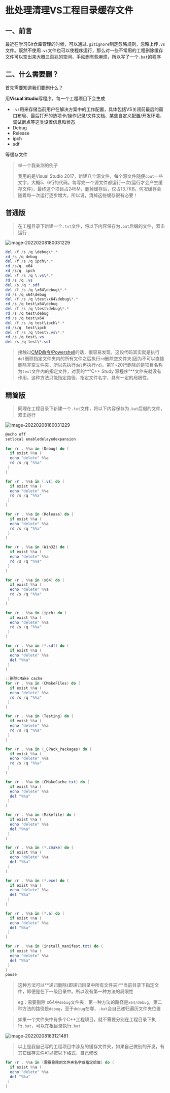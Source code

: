 # 批处理清理VS工程目录缓存文件

<h2>一、前言</h2>

最近在学习Git仓库管理的时候，可以通过`.gitignore`制定忽略规则，忽略上传`.vs`文件。既然不使用`.vs`文件也可以使程序运行，那么对一些不常用的工程删除缓存文件可以空出来大概三百兆的空间，手动删有些麻烦，所以写了一个`.bat`的程序

<h2>二、什么需要删？</h2>

首先需要知道我们要删什么？

用**Visual Studio**写程序，每一个工程项目下会生成

* `.vs`用来存储当前用户在解决方案中的工作配置，具体包括VS关闭前最后的窗口布局、最后打开的选项卡/操作记录/文件文档、某些自定义配置/开发环境、调试断点等这类设置信息和状态
* Debug
* Release
* ipch
* sdf

等缓存文件

> 举一个我亲测的例子
>
> 我用的是Visual Studio 2017，新建八个源文件，每个源文件随便`cout`一些文字，大概5、6行的代码。每写完一个源文件都运行一次(运行才会产生缓存文件)，最终这个项目占245M，删掉缓存后，仅占13.7KB。何况缓存会随着每一次运行逐步增大，所以说，清掉这些缓存很有必要！

<h2>普通版</h2>

> 在工程目录下新建一个`.txt`文件，将以下内容保存为`.bat`后缀的文件，双击运行



![image-20220208180031229](https://raw.githubusercontent.com/GC-ZF/Typora-Img/main/%E9%BB%91%E9%A9%AC%E7%A8%8B%E5%BA%8F%E5%91%98C%2B%2B/%E6%89%B9%E5%A4%84%E7%90%86VS%E5%B7%A5%E7%A8%8B%E7%9B%AE%E5%BD%9501.png)

```powershell
del /f /s /q \debug\*.*
rd /s /q debug
del /f /s /q ipch\*.*
rd /s/q  x64
rd /s/q  ipch
del /f /s /q \.vs\*.*
rd /s /q .vs
del /s /q *.sdf 
del /f /s /q \x64\debug\*.*
rd /s /q x64\debug
del /f /s /q \test\x64\debug\*.*
rd /s /q test\x64\debug
del /f /s /q \test\debug\*.*
rd /s /q test\debug
rd /s /q test\x64
del /f /s /q test\ipch\*.*
rd /s/q  test\ipch
del /f /s /q \test\.vs\*.*
rd /s /q test\.vs
del /s /q test\*.sdf 
```

> 接触过[CMD命令/Powershell](https://blog.csdn.net/qq_49488584/article/details/122609779?spm=1001.2014.3001.5501)的话，很容易发现，这段代码其实就是执行`del`删除指定文件夹内的所有文件之后执行`rd`删除空文件夹(因为不可以直接删除非空文件夹，所以先执行`del`再执行`rd`)。第11~20行删除的是项目名称为`text`文件内的指定文件，对我的**”C++ Study 源程序“**文件夹就没有作用，这种方法只能指定路径、指定文件名字，具有一定的局限性。

<h2>精简版</h2>

> 同理在工程目录下新建一个`.txt`文件，将以下内容保存为`.bat`后缀的文件，双击运行

![image-20220208180031229](https://raw.githubusercontent.com/GC-ZF/Typora-Img/main/%E9%BB%91%E9%A9%AC%E7%A8%8B%E5%BA%8F%E5%91%98C%2B%2B/%E6%89%B9%E5%A4%84%E7%90%86VS%E5%B7%A5%E7%A8%8B%E7%9B%AE%E5%BD%9501.png)

```powershell
@echo off
setlocal enabledelayedexpansion  
 
for /r . %%a in (Debug) do (  
  if exist %%a (
  echo "delete" %%a
  rd /s /q "%%a" 
 )
)

for /r . %%a in (.vs) do (  
  if exist %%a (
  echo "delete" %%a
  rd /s /q "%%a" 
 )
)

for /r . %%a in (Release) do (  
  if exist %%a (
  echo "delete" %%a
  rd /s /q "%%a" 
 )
)

for /r . %%a in (Win32) do (  
  if exist %%a (
  echo "delete" %%a
  rd /s /q "%%a" 
 )
)

for /r . %%a in (x64) do (  
  if exist %%a (
  echo "delete" %%a
  rd /s /q "%%a" 
 )
)

for /r . %%a in (ipch) do (  
  if exist %%a (
  echo "delete" %%a
  rd /s /q "%%a" 
 )
)

for /r . %%a in (*.sdf) do (  
  if exist %%a (
  echo "delete" %%a
  del "%%a" 
 )
)

::删除CMake cache
for /r . %%a in (CMakeFiles) do (  
  if exist %%a (
  echo "delete" %%a
  rd /s /q "%%a" 
 )
)

for /r . %%a in (Testing) do (  
  if exist %%a (
  echo "delete" %%a
  rd /s /q "%%a" 
 )
)

for /r . %%a in (_CPack_Packages) do (  
  if exist %%a (
  echo "delete" %%a
  rd /s /q "%%a" 
 )
)

for /r . %%a in (CMakeCache.txt) do (  
  if exist %%a (
  echo "delete" %%a
  del "%%a" 
 )
)

for /r . %%a in (Makefile) do (  
  if exist %%a (
  echo "delete" %%a
  del "%%a" 
 )
)

for /r . %%a in (*.cmake) do (  
  if exist %%a (
  echo "delete" %%a
  del "%%a" 
 )
)

for /r . %%a in (*.exe) do (  
  if exist %%a (
  echo "delete" %%a
  del "%%a" 
 )
)

for /r . %%a in (*.a) do (  
  if exist %%a (
  echo "delete" %%a
  del "%%a" 
 )
)

for /r . %%a in (install_manifest.txt) do (  
  if exist %%a (
  echo "delete" %%a
  del "%%a" 
 )
)
pause
```

> 这种方法可以**递归删除(即递归目录中所有文件夹)**当前目录下指定文件，即便是在下一级目录中。所以没有第一种方法的局限性
>
> eg：需要删除 x64中`debug`文件夹，第一种方法的路径是`x64/debug`，第二种方法的路径是`debug`，至于`debug`在哪，`.bat`会自己递归遍历文件夹位置

> 如果一个文件夹中有多个C++工程项目，就不需要分别在工程目录下执行`.bat`，可以在根目录执行`.bat`

![image-20220208183121481](https://raw.githubusercontent.com/GC-ZF/Typora-Img/main/%E9%BB%91%E9%A9%AC%E7%A8%8B%E5%BA%8F%E5%91%98C%2B%2B/%E6%89%B9%E5%A4%84%E7%90%86VS%E5%B7%A5%E7%A8%8B%E7%9B%AE%E5%BD%9502.png)

> 以上是我自己写的工程项目中涉及的缓存文件夹，如果自己做别的开发，有其它缓存文件可以按以下格式，自己修改

```powershell
for /r . %%a in (需要删除的文件夹名字或指定后缀) do (  
  if exist %%a (
  echo "delete" %%a
  del "%%a" 
 )
)
```
